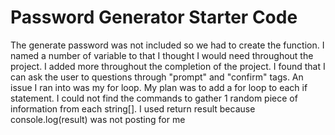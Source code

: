 # Password Generator Starter Code
The generate password was not included so we had to create the function.
I named a number of variable to that I thought I would need throughout the project. I added more throughout the completion of the project.
I found that I can ask the user to questions through "prompt" and "confirm" tags.
An issue I ran into was my for loop. My plan was to add a for loop to each if statement. I could not find the commands to gather 1 random piece of information from each string[].
I used return result because console.log(result) was not posting for me
